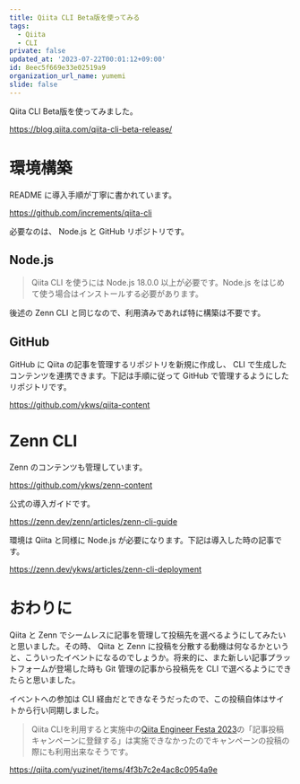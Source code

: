 ```yaml
---
title: Qiita CLI Beta版を使ってみる
tags:
  - Qiita
  - CLI
private: false
updated_at: '2023-07-22T00:01:12+09:00'
id: 8eec5f669e33e02519a9
organization_url_name: yumemi
slide: false
---
```

Qiita CLI Beta版を使ってみました。

https://blog.qiita.com/qiita-cli-beta-release/

# 環境構築

README に導入手順が丁寧に書かれています。

https://github.com/increments/qiita-cli

必要なのは、 Node.js と GitHub リポジトリです。

## Node.js

> Qiita CLI を使うには Node.js 18.0.0 以上が必要です。Node.js をはじめて使う場合はインストールする必要があります。

後述の Zenn CLI と同じなので、利用済みであれば特に構築は不要です。

## GitHub

GitHub に Qiita の記事を管理するリポジトリを新規に作成し、 CLI で生成したコンテンツを連携できます。下記は手順に従って GitHub で管理するようにしたリポジトリです。

https://github.com/ykws/qiita-content

# Zenn CLI 

Zenn のコンテンツも管理しています。

https://github.com/ykws/zenn-content

公式の導入ガイドです。

https://zenn.dev/zenn/articles/zenn-cli-guide

環境は Qiita と同様に Node.js が必要になります。下記は導入した時の記事です。

https://zenn.dev/ykws/articles/zenn-cli-deployment

# おわりに

Qiita と Zenn でシームレスに記事を管理して投稿先を選べるようにしてみたいと思いました。その時、 Qiita と Zenn に投稿を分散する動機は何なるかというと、こういったイベントになるのでしょうか。将来的に、また新しい記事プラットフォームが登場した時も Git 管理の記事から投稿先を CLI で選べるようにできたらと思いました。

イベントへの参加は CLI 経由だとできなそうだったので、この投稿自体はサイトから行い同期しました。

> Qiita CLIを利用すると実施中の[Qiita Engineer Festa 2023](https://qiita.com/official-events/4f3daca63fb78f16df0b)の「記事投稿キャンペーンに登録する」は実施できなかったのでキャンペーンの投稿の際にも利用出来なそうです。

https://qiita.com/yuzinet/items/4f3b7c2e4ac8c0954a9e

